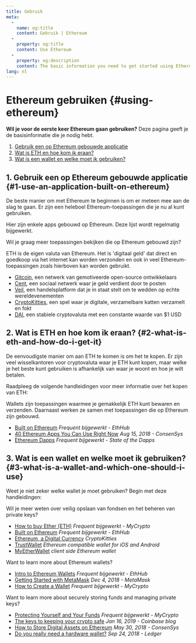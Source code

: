 ```yaml
---
title: Gebruik
meta:
  - 
    name: og:title
    content: Gebruik | Ethereum
  - 
    property: og:title
    content: Use Ethereum
  - 
    property: og:description
    content: The basic information you need to get started using Ethereum.
lang: nl
---
```


# Ethereum gebruiken {#using-ethereum}

<div class="featured">

**Wil je voor de eerste keer Ethereum gaan gebruiken?** Deze pagina geeft je de basisinformatie die je nodig hebt.

  1. [Gebruik een op Ethereum gebouwde applicatie](#1-use-an-application-built-on-ethereum)
  2. [Wat is ETH en hoe kom ik eraan?](#2-what-is-eth-and-how-do-i-get-it)
  3. [Wat is een wallet en welke moet ik gebruiken?](#3-what-is-a-wallet-and-which-one-should-i-use)

</div>

## 1. Gebruik een op Ethereum gebouwde applicatie {#1-use-an-application-built-on-ethereum}

De beste manier om met Ethereum te beginnen is om er meteen mee aan de slag te gaan. Er zijn een heleboel Ethereum-toepassingen die je nu al kunt gebruiken.

Hier zijn enkele apps gebouwd op Ethereum. Deze lijst wordt regelmatig bijgewerkt.

<RandomAppList />

Wil je graag meer toepassingen bekijken die op Ethereum gebouwd zijn?

ETH is de eigen valuta van Ethereum. Het is 'digitaal geld' dat direct en goedkoop via het internet kan worden verzonden en ook in veel Ethereum-toepassingen zoals hierboven kan worden gebruikt.

- [Gitcoin](https://gitcoin.co), een netwerk van gemotiveerde open-source ontwikkelaars
- [Cent](https://beta.cent.co), een sociaal netwerk waar je geld verdient door te posten
- [Veil](https://app.veil.co), een handelsplatform dat je in staat stelt om te wedden op echte wereldevenementen
- [CryptoKitties](https://www.cryptokitties.co), een spel waar je digitale, verzamelbare katten verzamelt en fokt
- [DAI](https://makerdao.com/en/), een stabiele cryptovaluta met een constante waarde van $1 USD

## 2. Wat is ETH en hoe kom ik eraan? {#2-what-is-eth-and-how-do-i-get-it}

De eenvoudigste manier om aan ETH te komen is om het te kopen. Er zijn veel wisselkantoren voor cryptovaluta waar je ETH kunt kopen, maar welke je het beste kunt gebruiken is afhankelijk van waar je woont en hoe je wilt betalen.

Raadpleeg de volgende handleidingen voor meer informatie over het kopen van ETH:

Wallets zijn toepassingen waarmee je gemakkelijk ETH kunt bewaren en verzenden. Daarnaast werken ze samen met toepassingen die op Ethereum zijn gebouwd.

- [Built on Ethereum](https://docs.ethhub.io/built-on-ethereum/built-on-ethereum/) *Frequent bijgewerkt - EthHub*
- [40 Ethereum Apps You Can Use Right Now](https://media.consensys.net/40-ethereum-apps-you-can-use-right-now-d643333769f7) *Aug 15, 2018 - ConsenSys*
- [Ethereum Dapps](https://www.stateofthedapps.com/rankings/platform/ethereum) *Frequent bijgewerkt - State of the Dapps*

## 3. Wat is een wallet en welke moet ik gebruiken? {#3-what-is-a-wallet-and-which-one-should-i-use}

Weet je niet zeker welke wallet je moet gebruiken? Begin met deze handleidingen:

Wil je meer weten over veilig opslaan van fondsen en het beheren van private keys?

- [How to buy Ether (ETH)](https://support.mycrypto.com/how-to/getting-started/how-to-buy-ether-with-usd) *Frequent bijgewerkt - MyCrypto*
- [Built on Ethereum](https://docs.ethhub.io/using-ethereum/how-to-buy-ether/) *Frequent bijgewerkt - EthHub*
- [Ethereum, a Digital Currency](https://www.cryptokitties.co/faq#ethereum-a-digital-currency) *CryptoKitties*
- [TrustWallet](https://trustwallet.com/) _Ethereum compatible wallet for iOS and Android_
- [MyEtherWallet](https://www.myetherwallet.com/) _client side Ethereum wallet_

Want to learn more about Ethereum wallets?

- [Intro to Ethereum Wallets](https://docs.ethhub.io/using-ethereum/wallets/intro-to-ethereum-wallets/) *Frequent bijgewerkt - EthHub*
- [Getting Started with MetaMask](https://metamask.zendesk.com/hc/en-us/articles/360015489531-Getting-Started-With-MetaMask-Part-1-) *Dec 4, 2018 - MetaMask*
- [How to Create a Wallet](https://support.mycrypto.com/getting-started/creating-a-new-wallet-on-mycrypto.html) *Frequent bijgewerkt - MyCrypto*

Want to learn more about securely storing funds and managing private keys?

- [Protecting Yourself and Your Funds](https://support.mycrypto.com/staying-safe/protecting-yourself-and-your-funds) *Frequent bijgewerkt - MyCrypto*
- [The keys to keeping your crypto safe](https://blog.coinbase.com/the-keys-to-keeping-your-crypto-safe-96d497cce6cf) *Jan 16, 2019 - Coinbase blog*
- [How to Store Digital Assets on Ethereum](https://media.consensys.net/how-to-store-digital-assets-on-ethereum-a2bfdcf66bd0) *May 30, 2018 - ConsenSys*
- [Do you really need a hardware wallet?](https://medium.com/ledger-on-security-and-blockchain/ledger-101-part-1-do-you-really-need-a-hardware-wallet-7f5abbadd945) *Sep 24, 2018 - Ledger*
